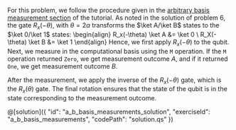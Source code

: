 For this problem, we follow the procedure given in the [arbitrary basis measurement section](./SingleQubitSystemMeasurements.ipynb#Arbitrary-basis-measurements-implementation) of the tutorial.
As noted in the solution of problem 6, the gate $R_x(-\theta)$, with $\theta = 2\alpha$ transforms the $\ket A/\ket B$ states to the $\ket 0/\ket 1$ states:
\begin{align}
R_x(-\theta) \ket A &= \ket 0 \\
R_X(-\theta) \ket B &= \ket 1
\end{align}
Hence, we first apply $R_x(-\theta)$ to the qubit. Next, we measure in the computational basis using the `M` operation. 
If the `M` operation returned `Zero`, we get measurement outcome $A$, and if it returned `One`, we get measurement outcome $B$. 

After the measurement, we apply the inverse of the $R_x(-\theta)$ gate, which is the $R_x(\theta)$ gate.
The final rotation ensures that the state of the qubit is in the state corresponding to the measurement outcome.

@[solution]({
    "id": "a_b_basis_measurements_solution",
    "exerciseId": "a_b_basis_measurements",
    "codePath": "solution.qs"
})
